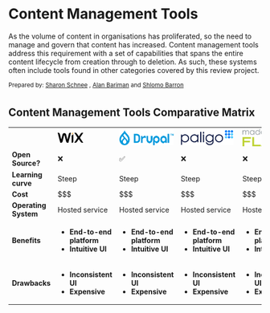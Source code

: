 # Content Management Tools
As the volume of content in  organisations has proliferated, so the need to manage and govern that content has increased. Content management tools address this requirement with a set of capabilities that spans the entire content lifecycle from creation through to deletion. As such, these systems often include tools found in other categories covered by this review project.<p>

<sup>Prepared by:
<a href="https://www.linkedin.com/in/sol-barron-36a07a1/">Sharon Schnee</a> , <a href="https://www.linkedin.com/in/sol-barron-36a07a1/">Alan Bariman</a>  and <a href="https://www.linkedin.com/in/sol-barron-36a07a1/">Shlomo Barron</a> 
##

## Content Management Tools Comparative Matrix
<table>
  <th>
    <td><a href="Wix.md"><img src='Wixlogo.png' height='20'></a></td> 
    <td><a href="Drupal.md"><img src='drupal.png' height='30'></a></td> 
    <td><sub><a href="Paligo.md"><img src='paligo-logo-1.png' height='30'></a></sub></td> 
    <td><a href="MadCap.md"><img src='MadCapFlare-Logo.png' height='35'></a></td> 
    <td><img src='WordPress-cropped-logo.png' height='30'></td> 
    <td><a href="WordPress.md"><img src='Heretto-2.png' height='20'></a></td> 
  </th>
  <tr>
    <td><b>Open Source?</td>
    <td>&#10060</td>
    <td>&#9989</td>
    <td>&#10060</td>
    <td>&#10060</td>
    <td>&#9989</td>
    <td>&#10060</td>
  </tr>
  <tr>
    <td><b>Learning curve</td>
    <td>Steep</td>
    <td>Steep</td>
    <td>Steep</td>
    <td>Steep</td>
    <td>Steep</td>
    <td>Steep</td>
  </tr> 
  <tr>
    <td><b>Cost</td>
    <td>$$$</td>
    <td>$$$</td>
    <td>$$$</td>
    <td>$$$</td>
    <td>$$$</td>
    <td>$$$</td>
  </tr>
  <tr>
    <td><b>Operating System</td>
    <td>Hosted service</td>
    <td>Hosted service</td>
    <td>Hosted service</td>
    <td>Hosted service</td>
    <td>Hosted service</td>
    <td>Hosted service</td>
  </tr> 
  <tr>
    <td><b>Benefits</td>
  <td>
    <ul>
      <li><b>End-to-end platform</b></li>
      <li><b>Intuitive UI</b></li>
    </ul>
  </td>
<td>
    <ul>
      <li><b>End-to-end platform</b></li>
       <li><b>Intuitive UI</b></li>
    </ul>
  </td>
<td>
    <ul>
      <li><b>End-to-end platform</b></li>
      <li><b>Intuitive UI</b></li>
    </ul>
  </td>
<td>
    <ul>
      <li><b>End-to-end platform</b></li>
      <li><b>Intuitive UI</b></li>
    </ul>
  </td>
<td>
    <ul>
      <li><b>End-to-end platform</b></li>
       <li><b>Intuitive UI</b></li>
    </ul>
  </td>
<td>
    <ul>
      <li><b>End-to-end platform</b></li>
      <li><b>Intuitive UI</b></li>
    </ul>
  </td>
</tr>
<tr>
  <td><b>Drawbacks</td>
<td>
    <ul>
      <li><b>Inconsistent UI</b></li>
      <li><b>Expensive</b></li>
    </ul>
  </td> 
<td>
    <ul>
      <li><b>Inconsistent UI</b></li>
      <li><b>Expensive</b></li>
    </ul>
  </td> 
<td>
    <ul>
       <li><b>Inconsistent UI</b></li>
      <li><b>Expensive</b></li>
    </ul>
  </td> 
<td>
    <ul>
      <li><b>Inconsistent UI</b></li>
      <li><b>Expensive</b></li>
    </ul>
  </td> 
<td>
    <ul>
      <li><b>Inconsistent UI</b></li>
      <li><b>Expensive</b></li>
    </ul>
  </td> 
  <td>
    <ul>
      <li><b>Inconsistent UI</b></li>
      <li><b>Expensive</b></li>
    </ul>
  </td> 
</tr>
</table>
